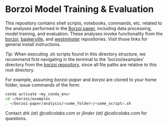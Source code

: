 # Borzoi Model Training & Evaluation

This repository contains shell scripts, notebooks, commands, etc. related to the analyses performed in the [Borzoi paper](https://www.biorxiv.org/content/10.1101/2023.08.30.555582v1), including data processing, model training, and evaluation. These analyses invoke functionality from the [borzoi](https://github.com/calico/borzoi.git), [baskerville](https://github.com/calico/baskerville.git), and [westminster](https://github.com/calico/westminster.git) repositories. Visit those links for general install instructions.

*Tip*: When executing .sh scripts found in this directory structure, we recommend first navigating in the terminal to the 'borzoi/examples' directory from the [borzoi repository](https://github.com/calico/borzoi), since all file paths are relative to this root directory.

For example, assuming *borzoi-paper* and *borzoi* are cloned to your home folder, issue commands of the form:
```sh
conda activate <my_conda_env>
cd ~/borzoi/examples
. ~/borzoi-paper/analysis/<some_folder>/<some_script>.sh
```

Contact *drk (at) @calicolabs.com* or *jlinder (at) @calicolabs.com* for questions.
